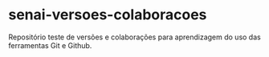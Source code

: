 # senai-versoes-colaboracoes
Repositório teste de versões e colaborações para aprendizagem do uso das ferramentas Git e Github.

